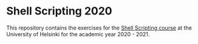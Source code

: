 # Shell Scripting 2020

This repository contains the exercises for the [Shell Scripting course](https://courses.helsinki.fi/en/csm13501/120335172) at the University of Helsinki for the academic year 2020 - 2021.
